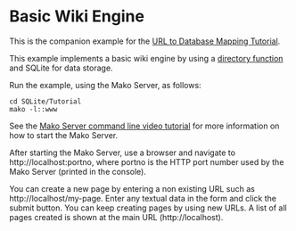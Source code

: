 # Basic Wiki Engine

This is the companion example for the [URL to Database Mapping Tutorial](https://makoserver.net/articles/URL-to-Database-Mapping-Tutorial).

This example implements a basic wiki engine by using a [directory function](https://realtimelogic.com/ba/doc/?url=lua.html#ba_dir) and SQLite for data storage.

Run the example, using the Mako Server, as follows:

```
cd SQLite/Tutorial
mako -l::www
```

See the [Mako Server command line video tutorial](https://youtu.be/vwQ52ZC5RRg) for more information on how to start the Mako Server.

After starting the Mako Server, use a browser and navigate to
http://localhost:portno, where portno is the HTTP port number used by
the Mako Server (printed in the console).

You can create a new page by entering a non existing URL such as
http://localhost/my-page. Enter any textual data in the form and click
the submit button. You can keep creating pages by using new URLs. A
list of all pages created is shown at the main URL (http://localhost).
